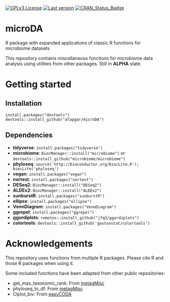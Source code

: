 [![GPLv3 License](https://img.shields.io/badge/License-GPL%20v3-yellow.svg)](https://opensource.org/licenses/)
[![Last version](https://img.shields.io/github/tag/alopgar/microDA.svg)](https://img.shields.io/github/tag/alopgar/microDA.svg)
[![CRAN_Status_Badge](http://www.r-pkg.org/badges/version/microDA)](https://cran.r-project.org/package=microDA)

# microDA
R package with expanded applications of classic R functions for microbiome datasets

This repository contains miscellaneous functions for microbiome data analysis using utilities from other packages.
Still in **ALPHA** state. 

# Getting started
## Installation
    install.packages("devtools")
    devtools::install_github("alopgar/microDA")

## Dependencies
- **tidyverse**: `install.packages("tidyverse")`
- **microbiome**: `BiocManager::install("microbiome")` or `devtools::install_github("microbiome/microbiome")`
- **phyloseq**: `source('http://bioconductor.org/biocLite.R'); biocLite('phyloseq')`
- **vegan**: `install.packages("vegan")`
- **nortest**: `install.packages("nortest")`
- **DESeq2**: `BiocManager::install("DESeq2")`
- **ALDEx2**: `BiocManager::install("ALDEx2")`
- **sunburstR**: `install.packages("sunburstR")`
- **ellipse**: `install.packages("ellipse")`
- **VennDiagram**: `install.packages("VennDiagram")`
- **ggrepel**: `install.packages("ggrepel")`
- **ggordiplots**: `remotes::install_github("jfq3/ggordiplots")`
- **colortools**: `devtools::install_github('gastonstat/colortools')`

# Acknowledgements
This repository uses functions from multiple R packages. Please cite R and those R packages when using it.

Some included functions have been adapted from other public repositories:
- get_max_taxonomic_rank: From [metagMisc](https://github.com/vmikk/metagMisc)
- phyloseq_to_df: From [metagMisc](https://github.com/vmikk/metagMisc)
- CIplot_biv: From [easyCODA](https://github.com/cran/easyCODA)
